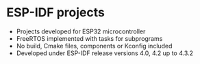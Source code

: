 # ESP-IDF projects
* Projects developed for ESP32 microcontroller
* FreeRTOS implemented with tasks for subprograms
* No build, Cmake files, components or Kconfig included
* Developed under ESP-IDF release versions 4.0, 4.2 up to 4.3.2
